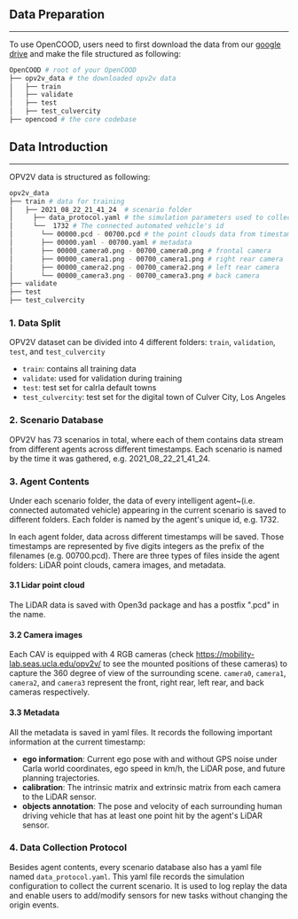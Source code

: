 ## Data Preparation

---
To use OpenCOOD, users need to first download the data from our [google drive](https://drive.google.com/drive/folders/1dkDeHlwOVbmgXcDazZvO6TFEZ6V_7WUu?usp=sharing)
and make the file structured as following:
```sh
OpenCOOD # root of your OpenCOOD
├── opv2v_data # the downloaded opv2v data
│   ├── train
│   ├── validate
│   ├── test
│   ├── test_culvercity
├── opencood # the core codebase

```


## Data Introduction

---

OPV2V data is structured as following:

```sh
opv2v_data
├── train # data for training
│   ├── 2021_08_22_21_41_24  # scenario folder
│     ├── data_protocol.yaml # the simulation parameters used to collect the data in Carla
│     └──  1732 # The connected automated vehicle's id 
│       └── 00000.pcd - 00700.pcd # the point clouds data from timestamp 0 to 700
│       ├── 00000.yaml - 00700.yaml # metadata
│       ├── 00000_camera0.png - 00700_camera0.png # frontal camera
│       ├── 00000_camera1.png - 00700_camera1.png # right rear camera
│       ├── 00000_camera2.png - 00700_camera2.png # left rear camera
│       └── 00000_camera3.png - 00700_camera3.png # back camera
├── validate  
├── test
├── test_culvercity
```

### 1. Data Split
OPV2V dataset can be divided into 4 different folders: `train`, `validation`, `test`, and `test_culvercity`
- `train`: contains all training data
- `validate`: used for validation during training
- `test`: test set for calrla default towns
- `test_culvercity`: test set for the digital town of Culver City, Los Angeles

### 2. Scenario Database
OPV2V has 73 scenarios in total, where each of them contains data stream from different agents across different timestamps.
Each scenario is named by the time it was gathered, e.g. 2021_08_22_21_41_24.

### 3. Agent Contents
Under each scenario folder,  the data of every intelligent agent~(i.e. connected automated vehicle)
appearing in the current scenario is saved to different folders. Each folder is named by the agent's unique id, e.g. 1732.

In each agent folder, data across different timestamps will be saved. Those timestamps are represented by five digits integers
as the prefix of the filenames (e.g. 00700.pcd). There are three types of files inside the agent folders: LiDAR point clouds, 
camera images, and metadata.

#### 3.1 Lidar point cloud
The LiDAR data is saved with Open3d package and has a postfix ".pcd" in the name. 

#### 3.2 Camera images
Each CAV is equipped with 4 RGB cameras (check https://mobility-lab.seas.ucla.edu/opv2v/ to see the mounted positions of these cameras) to capture the 360 degree of view of the surrounding scene.
`camera0`, `camera1`, `camera2`, and `camera3` represent the front, right rear, left rear, and back cameras respectively.

#### 3.3 Metadata
All the metadata is saved in yaml files. It records the following important information at the current timestamp:
- **ego information**:  Current ego pose with and without GPS noise under Carla world coordinates, ego speed in km/h, the LiDAR pose, and future planning trajectories. 
- **calibration**: The intrinsic matrix and extrinsic matrix from each camera to the LiDAR sensor.
- **objects annotation**: The pose and velocity of each surrounding human driving vehicle that has at least one point hit by the agent's LiDAR sensor.

### 4. Data Collection Protocol
Besides agent contents, every scenario database also has a yaml file named `data_protocol.yaml`. 
This yaml file records the simulation configuration to collect the current scenario. It is used to log replay
the data and enable users to add/modify sensors for new tasks without changing the origin events.
